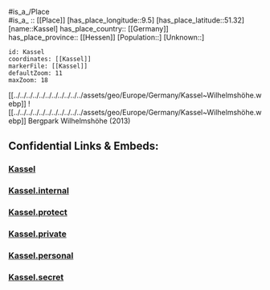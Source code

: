 ﻿---
location: [51.32,9.5] 
mapzoom: [7,12] 
mapmarker: city 
type: City
tags:
- geo/City


SpocWebEntityId: 31339
isDeleted: false
confidential: public

---


#is_a_/Place  
#is_a_ :: [[Place]] 
[has_place_longitude::9.5] 
[has_place_latitude::51.32] 
[name::Kassel] 
has_place_country:: [[Germany]]  
has_place_province:: [[Hessen]] 
[Population::] 
[Unknown::] 


```leaflet
id: Kassel
coordinates: [[Kassel]] 
markerFile: [[Kassel]] 
defaultZoom: 11 
maxZoom: 18
```


[[../../../../../../../../../../../assets/geo/Europe/Germany/Kassel~Wilhelmshöhe.webp]] 
![[../../../../../../../../../../../assets/geo/Europe/Germany/Kassel~Wilhelmshöhe.webp]] 
Bergpark Wilhelmshöhe (2013) 

## Confidential Links & Embeds: 

### [Kassel](/_public/Earth/Continent/Europe/Europe~Central/Germany/Germany~West/Hessen/counties~Hessen/Kassel-City/cities~Kassel-City/Kassel.md) 

### [Kassel.internal](/_internal/Earth/Continent/Europe/Europe~Central/Germany/Germany~West/Hessen/counties~Hessen/Kassel-City/cities~Kassel-City/Kassel.internal.md) 

### [Kassel.protect](/_protect/Earth/Continent/Europe/Europe~Central/Germany/Germany~West/Hessen/counties~Hessen/Kassel-City/cities~Kassel-City/Kassel.protect.md) 

### [Kassel.private](/_private/Earth/Continent/Europe/Europe~Central/Germany/Germany~West/Hessen/counties~Hessen/Kassel-City/cities~Kassel-City/Kassel.private.md) 

### [Kassel.personal](/_personal/Earth/Continent/Europe/Europe~Central/Germany/Germany~West/Hessen/counties~Hessen/Kassel-City/cities~Kassel-City/Kassel.personal.md) 

### [Kassel.secret](/_secret/Earth/Continent/Europe/Europe~Central/Germany/Germany~West/Hessen/counties~Hessen/Kassel-City/cities~Kassel-City/Kassel.secret.md) 
